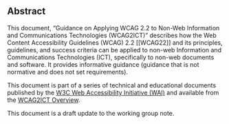 Abstract
--------

This document, “Guidance on Applying WCAG 2.2 to Non-Web Information and Communications Technologies (WCAG2ICT)” describes how the Web Content Accessibility Guidelines (WCAG) 2.2 \[\[WCAG22\]\] and its principles, guidelines, and success criteria can be applied to non-web Information and Communications Technologies (ICT), specifically to non-web documents and software. It provides informative guidance (guidance that is not normative and does not set requirements).

This document is part of a series of technical and educational documents published by the [W3C Web Accessibility Initiative (WAI)](http://www.w3.org/WAI/) and available from the [WCAG2ICT Overview](https://www.w3.org/WAI/standards-guidelines/wcag/non-web-ict/).

This document is a draft update to the working group note.

